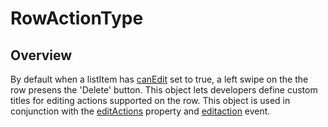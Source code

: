 # RowActionType

<TypeHeader/>

## Overview

By default when a listItem has [canEdit](Titanium.UI.ListItem.canEdit) set to true, a left swipe on the the row presens the 'Delete' button.
This object lets developers define custom titles for editing actions supported on the row. 
This object is used in conjunction with the [editActions](Titanium.UI.ListItem.editActions) property and 
[editaction](Titanium.UI.ListView.editaction) event.

<ApiDocs/>
